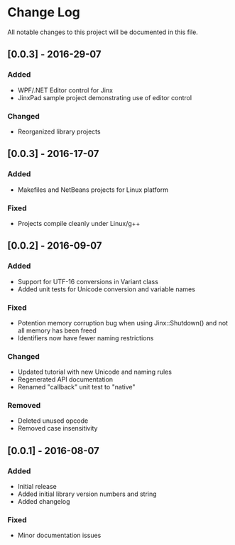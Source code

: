 # Change Log
All notable changes to this project will be documented in this file.

## [0.0.3] - 2016-29-07
### Added
- WPF/.NET Editor control for Jinx
- JinxPad sample project demonstrating use of editor control

### Changed
- Reorganized library projects

## [0.0.3] - 2016-17-07
### Added
- Makefiles and NetBeans projects for Linux platform

### Fixed
- Projects compile cleanly under Linux/g++

## [0.0.2] - 2016-09-07
### Added
- Support for UTF-16 conversions in Variant class
- Added unit tests for Unicode conversion and variable names

### Fixed
- Potention memory corruption bug when using Jinx::Shutdown() and not all memory has been freed
- Identifiers now have fewer naming restrictions

### Changed
- Updated tutorial with new Unicode and naming rules
- Regenerated API documentation
- Renamed "callback" unit test to "native"

### Removed
- Deleted unused opcode
- Removed case insensitivity

## [0.0.1] - 2016-08-07
### Added
- Initial release
- Added initial library version numbers and string
- Added changelog

### Fixed
- Minor documentation issues


